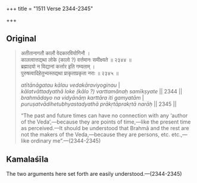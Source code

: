 +++
title = "1511 Verse 2344-2345"

+++
## Original 
>
> अतीतानागतौ कालौ वेदकारवियोगिनौ ।  
> कालत्वात्तद्यथा लोके (कालो ?) वर्त्तमानः समीक्ष्यते ॥ २३४४ ॥  
> ब्रह्मादयो न विद्यानां कर्त्तार इति गम्यताम् ।  
> पुरुषत्वादिहेतुभ्यस्तद्यथा प्राकृताप्रकृता नराः ॥ २३४५ ॥ 
>
> *atītānāgatau kālau vedakāraviyoginau* \|  
> *kālatvāttadyathā loke (kālo ?) varttamānaḥ samīkṣyate* \|\| 2344 \|\|  
> *brahmādayo na vidyānāṃ karttāra iti gamyatām* \|  
> *puruṣatvādihetubhyastadyathā prākṛtāprakṛtā narāḥ* \|\| 2345 \|\| 
>
> “The past and future times can have no connection with any ‘author of the Veda’,—because they are points of time,—like the present time as perceived.—It should be understood that Brahmā and the rest are not the makers of the Veda,—because they are persons, etc. etc.,—like ordinary me”.—(2344-2345)



## Kamalaśīla

The two arguments here set forth are easily understood.—(2344-2345)


